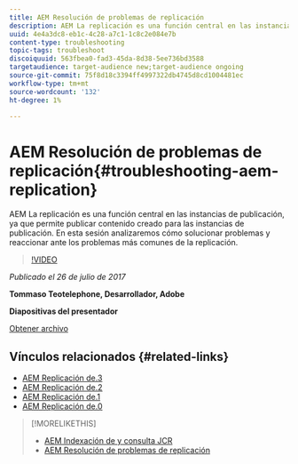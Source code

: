 ```yaml
---
title: AEM Resolución de problemas de replicación
description: AEM La replicación es una función central en las instancias de publicación, ya que permite publicar contenido creado para las instancias de publicación. En esta sesión analizaremos cómo solucionar problemas y reaccionar ante los problemas más comunes de la replicación.
uuid: 4e4a3dc8-eb1c-4c28-a7c1-1c8c2e084e7b
content-type: troubleshooting
topic-tags: troubleshoot
discoiquuid: 563fbea0-fad3-45da-8d38-5ee736bd3588
targetaudience: target-audience new;target-audience ongoing
source-git-commit: 75f8d18c3394ff4997322db4745d8cd1004481ec
workflow-type: tm+mt
source-wordcount: '132'
ht-degree: 1%

---
```


# AEM Resolución de problemas de replicación{#troubleshooting-aem-replication}

AEM La replicación es una función central en las instancias de publicación, ya que permite publicar contenido creado para las instancias de publicación. En esta sesión analizaremos cómo solucionar problemas y reaccionar ante los problemas más comunes de la replicación.

>[!VIDEO](https://video.tv.adobe.com/v/19282/?quality=9)

*Publicado el 26 de julio de 2017*

**Tommaso Teotelephone, Desarrollador, Adobe**

**Diapositivas del presentador**

[Obtener archivo](assets/aem-gems-troubleshooting-aem-replication.pdf)

## Vínculos relacionados {#related-links}

* [AEM Replicación de.3](https://docs.adobe.com/docs/en/aem/6-3/deploy/configuring/replication.html)
* [AEM Replicación de.2](https://docs.adobe.com/docs/en/aem/6-2/deploy/configuring/replication.html)
* [AEM Replicación de.1](https://docs.adobe.com/docs/en/aem/6-1/deploy/configuring/replication.html)
* [AEM Replicación de.0](https://docs.adobe.com/docs/en/aem/6-0/deploy/configuring/replication.html)

>[!MORELIKETHIS]
>
>* [AEM Indexación de y consulta JCR](aem-indexing-jcr-query.md)
>* [AEM Resolución de problemas de replicación](aem-troubleshooting-aem-replication.md)

<!-- >>* [Adobe Experience Manager: AEM 6.x Maintenance Tasks](https://helpx.adobe.com/experience-manager/kt/eseminars/ccoo-aem-Aug-register.html) -->
